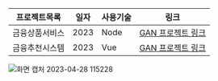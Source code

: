 프로젝트목록 | 일자 | 사용기술 | 링크
------------|------|-------|-----|
금융상품서비스 | 2023 | Node | [GAN 프로젝트 링크](https://github.com/shiny0510/FewShot_GAN-Unet3D)
금융추천시스템 | 2023 | Vue | [GAN 프로젝트 링크](https://github.com/shiny0510/FewShot_GAN-Unet3D)

![화면 캡처 2023-04-28 115228](https://user-images.githubusercontent.com/131989040/235043101-948174df-2410-4cf2-b5cf-1776dcba6dec.png)
